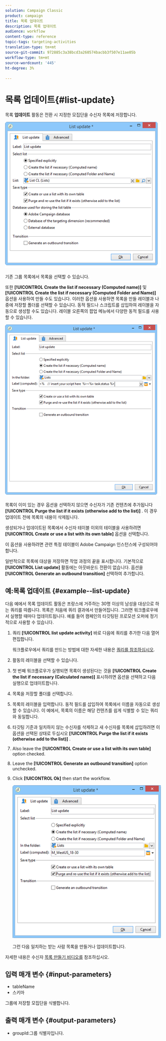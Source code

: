 ```yaml
---
solution: Campaign Classic
product: campaign
title: 목록 업데이트
description: 목록 업데이트
audience: workflow
content-type: reference
topic-tags: targeting-activities
translation-type: tm+mt
source-git-commit: 972885c3a38bcd3a260574bacbb3f507e11ae05b
workflow-type: tm+mt
source-wordcount: '445'
ht-degree: 3%

---
```



# 목록 업데이트{#list-update}

목록 **업데이트** 활동은 전환 시 지정한 모집단을 수신자 목록에 저장합니다.

![](assets/s_user_segmentation_update_group.png)

기존 그룹 목록에서 목록을 선택할 수 있습니다.

또한 **[!UICONTROL Create the list if necessary (Computed name)]** 및 **[!UICONTROL Create the list if necessary (Computed Folder and Name)]** 옵션을 사용하여 만들 수도 있습니다. 이러한 옵션을 사용하면 목록을 만들 레이블과 나중에 저장할 폴더를 선택할 수 있습니다. 동적 필드나 스크립트를 삽입하여 레이블을 자동으로 생성할 수도 있습니다. 레이블 오른쪽의 팝업 메뉴에서 다양한 동적 필드를 사용할 수 있습니다.

![](assets/s_user_segmentation_update_list_calc.png)

목록이 이미 있는 경우 옵션을 선택하지 않으면 수신자가 기존 컨텐츠에 추가됩니다 **[!UICONTROL Purge the list if it exists (otherwise add to the list)]** . 이 경우 업데이트 전에 목록의 내용이 삭제됩니다.

생성되거나 업데이트된 목록에서 수신자 테이블 이외의 테이블을 사용하려면 **[!UICONTROL Create or use a list with its own table]** 옵션을 선택합니다.

이 옵션을 사용하려면 관련 특정 테이블이 Adobe Campaign 인스턴스에 구성되어야 합니다.

일반적으로 목록에 대상을 저장하면 작업 과정의 끝을 표시합니다. 기본적으로 **[!UICONTROL List update]** 활동에는 아웃바운드 전환이 없습니다. 옵션을 **[!UICONTROL Generate an outbound transition]** 선택하여 추가합니다.

## 예:목록 업데이트 {#example--list-update}

다음 예에서 목록 업데이트 활동은 프랑스에 거주하는 30명 이상의 남성을 대상으로 하는 쿼리를 따릅니다. 목록은 처음에 쿼리 결과에서 만들어집니다. 그러면 워크플로우에서 실행할 때마다 업데이트됩니다. 예를 들어 캠페인의 타깃팅된 프로모션 오퍼에 정기적으로 사용할 수 있습니다.

1. 쿼리 **[!UICONTROL list update activity]** 바로 다음에 쿼리를 추가한 다음 열어 편집합니다.

   워크플로우에서 쿼리를 만드는 방법에 대한 자세한 내용은 [쿼리를 참조하십시오](../../workflow/using/query.md).

1. 활동의 레이블을 선택할 수 있습니다.
1. 첫 번째 워크플로우가 실행되면 목록이 생성된다는 것을 **[!UICONTROL Create the list if necessary (Calculated name)]** 표시하려면 옵션을 선택하고 다음 실행으로 업데이트합니다.
1. 목록을 저장할 폴더를 선택합니다.
1. 목록의 레이블을 입력합니다. 동적 필드를 삽입하여 목록에서 이름을 자동으로 생성할 수 있습니다. 이 예에서, 목록의 이름은 해당 컨텐츠를 쉽게 식별할 수 있는 쿼리와 동일합니다.
1. 타깃팅 기준과 일치하지 않는 수신자를 삭제하고 새 수신자를 목록에 삽입하려면 이 옵션을 선택된 상태로 두십시오 **[!UICONTROL Purge the list if it exists (otherwise add to the list)]** .
1. Also leave the **[!UICONTROL Create or use a list with its own table]** option checked.
1. Leave the **[!UICONTROL Generate an outbound transition]** option unchecked.
1. Click **[!UICONTROL Ok]** then start the workflow.

   ![](assets/s_user_segmentation_update_list_calc_example.png)

   그런 다음 일치하는 받는 사람 목록을 만들거나 업데이트합니다.

자세한 내용은 수신자 [목록 만들기 비디오를](https://docs.adobe.com/content/help/ko-KR/campaign-classic-learn/tutorials/profile-management/creating-a-list-of-recipients.html) 참조하십시오.

## 입력 매개 변수 {#input-parameters}

* tableName
* 스키마

그룹에 저장할 모집단을 식별합니다.

## 출력 매개 변수 {#output-parameters}

* groupId:그룹 식별자입니다.
